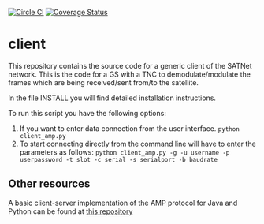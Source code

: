 [![Circle CI](https://circleci.com/gh/satnet-project/client.svg?style=shield)](https://circleci.com/gh/satnet-project/client)
[![Coverage Status](https://coveralls.io/repos/satnet-project/client/badge.svg?branch=master)](https://coveralls.io/r/satnet-project/client?branch=master)


client
======

This repository contains the source code for a generic client of the 
SATNet network. 
This is the code for a GS with a TNC to demodulate/modulate the frames 
which are being received/sent from/to the satellite.

In the file INSTALL you will find detailed installation instructions.

To run this script you have the following options:
1. If you want to enter data connection from the user interface.
```python client_amp.py```
2. To start connecting directly from the command line will have to enter 
the parameters as follows:
```python client_amp.py -g -u username -p userpassword -t slot -c serial -s serialport -b baudrate```

Other resources
---------------
A basic client-server implementation of the AMP protocol for Java and 
Python can be found at [this repository](https://github.com/xcrespo/Twisted-AMP-bidirectional)
